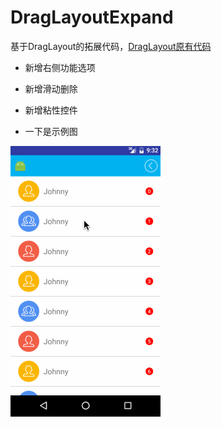 # DragLayoutExpand

基于DragLayout的拓展代码，[DragLayout原有代码](https://github.com/Qiang3570/DragLayout "悬浮显示")

  * 新增右侧功能选项
  
  * 新增滑动删除
  
  * 新增粘性控件

* 一下是示例图

![](https://github.com/Qiang3570/DragLayoutExpand/blob/master/sample.gif)
